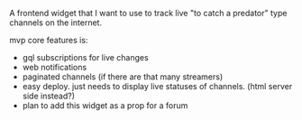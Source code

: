 A frontend widget that I want to use to track live "to catch a predator" type channels on the internet.

mvp core features is:
- gql subscriptions for live changes
- web notifications
- paginated channels (if there are that many streamers) 
- easy deploy. just needs to display live statuses of channels. (html server side instead?)
- plan to add this widget as a prop for a forum

